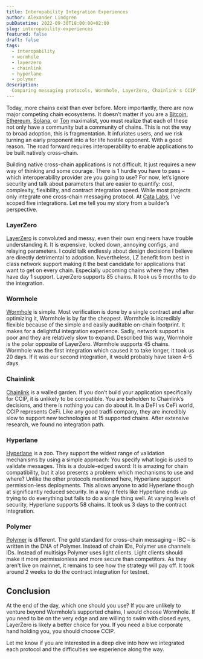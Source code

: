```yaml
---
title: Interopability Integration Experiences
author: Alexander Lindgren
pubDatetime: 2022-09-30T18:00:00+02:00
slug: interopability-experiences
featured: false
draft: false
tags:
  - interopability
  - wormhole
  - layerzero
  - chainlink
  - hyperlane
  - polymer
description:
  Comparing messaging protocols, Wormhole, LayerZero, Chainlink's CCIP, Hyperlane, and Polymer from a builder's perspective
---
```

Today, more chains exist than ever before. More importantly, there are now major competing chain ecosystems. It doesn’t matter if you are a [Bitcoin](https://bitcoin.org/en/), [Ethereum](https://ethereum.org/), [Solana](https://solana.com), or [Ton](https://ton.org) maximalist, you must realize that each of these not only have a community but a community of chains. This is not the way to broad adoption, this is fragmentation. It infuriates users, and we risk turning an early proponent into a for life hostile opponent. With a good reason. The road forward requires interoperability to enable applications to be built natively cross-chain.

Building native cross-chain applications is not difficult. It just requires a new way of thinking and some courage. There is 1 hurdle you have to pass – which interoperability provider are you going to use? For now, let’s ignore security and talk about parameters that are easier to quantify: cost, complexity, flexibility, and contract integration speed. While most projects only integrate one cross-chain messaging protocol. At [Cata Labs](https://catalabs.org), I've scoped five integrations. Let me tell you my story from a builder’s perspective.

### LayerZero
[LayerZero](layerzero.network/) is convoluted and messy, even their own engineers have trouble understanding it. It is expensive, locked down, annoying configs, and relaying parameters. I could talk endlessly about design decisions I believe are directly detrimental to adoption. Nevertheless, LZ benefit from best in class network support making it the best candidate for applications that want to get on every chain. Especially upcoming chains where they often have day 1 support. LayerZero supports 85 chains. It took us 5 months to do the integration.

### Wormhole
[Wormhole](https://wormhole.com) is simple. Most verification is done by a single contract and after optimizing it, Wormhole is by far the cheapest. Wormhole is incredibly flexible because of the simple and easily auditable on-chain footprint. It makes for a delightful integration experience. Sadly, network support is poor and they are relatively slow to expand. Described this way, Wormhole is the polar opposite of LayerZero. Wormhole supports 45 chains. Wormhole was the first integration which caused it to take longer, it took us 20 days. If it was our second integration, it would probably have taken 4–5 days.

### Chainlink
[Chainlink](https://chain.link) is a walled garden. If you don’t build your application specifically for CCIP, it is unlikely to be compatible. You are beholden to Chainlink’s decisions, and there is nothing you can do about it. In a DeFI vs CeFi world, CCIP represents CeFi. Like any good tradfi company, they are incredibly slow to support new technologies at 15 supported chains. After extensive research, we found no integration path.

### Hyperlane
[Hyperlane](hyperlane.xyz) is a zoo. They support the widest range of validation mechanisms by using a simple approach: You specify what logic is used to validate messages. This is a double-edged sword: It is amazing for chain compatibility, but it also presents a problem: which mechanisms to use and where? Unlike the other protocols mentioned here, Hyperlane support permission-less deployments. This allows anyone to add Hyperlane though at significantly reduced security. In a way it feels like Hyperlane ends up trying to do everything but fails to do a single thing well. At varying levels of security, Hyperlane supports 58 chains. It took us 3 days to the contract integration.

### Polymer
[Polymer](https://www.polymerlabs.org) is different. The gold standard for cross-chain messaging – IBC – is written in the DNA of Polymer. Instead of chain IDs, Polymer use channels IDs. Instead of multisigs Polymer uses light clients. Light clients should make it more permissionless and more secure than competitors. As they aren't live on mainnet, it remains to see how the strategy will pay off. It took around 2 weeks to do the contract integration for testnet.

## Conclusion
At the end of the day, which one should you use? If you are unlikely to venture beyond Wormhole’s supported chains, I would choose Wormhole. If you need to be on the very edge and are willing to swim with closed eyes, LayerZero is likely a better choice for you. If you need a blue corporate hand holding you, you should choose CCIP.

Let me know if you are interested in a deep dive into how we integrated each protocol and the difficulties we experience along the way.
